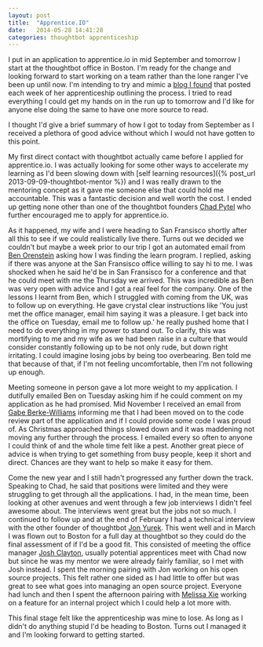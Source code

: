 ```yaml
---
layout: post
title:  "Apprentice.IO"
date:   2014-05-28 14:41:28
categories: thoughtbot apprenticeship
---
```


I put in an application to apprentice.io in mid September and tomorrow I start at the thoughtbot office in Boston. I'm ready for the change and looking forward to start working on a team rather than the lone ranger I've been up until now. I'm intending to try and mimic a [blog I found](http://kinseyann505.tumblr.com/) that posted each week of her apprenticeship outlining the process. I tried to read everything I could get my hands on in the run up to tomorrow and I'd like for anyone else doing the same to have one more source to read.

I thought I'd give a brief summary of how I got to today from September as I received a plethora of good advice without which I would not have gotten to this point.

My first direct contact with thoughtbot actually came before I applied for apprentice.io. I was actually looking for some other ways to accelerate my learning as I'd been slowing down with [self learning resources]({% post_url 2013-09-09-thoughtbot-mentor %}) and I was really drawn to the mentoring concept as it gave me someone else that could hold me accountable. This was a fantastic decision and well worth the cost. I ended up getting none other than one of the thoughtbot founders [Chad Pytel](http://chadpytel.com/) who further encouraged me to apply for apprentice.io.

As it happened, my wife and I were heading to San Fransisco shortly after all this to see if we could realistically live there. Turns out we decided we couldn't but maybe a week prior to our trip I got an automated email from [Ben Orenstein](http://codeulate.com/) asking how I was finding the learn program. I replied, asking if there was anyone at the San Fransisco office willing to say hi to me. I was shocked when he said he'd be in San Fransisco for a conference and that he could meet with me the Thursday we arrived. This was incredible as Ben was very open with advice and I got a real feel for the company. One of the lessons I learnt from Ben, which I struggled with coming from the UK, was to follow up on everything. He gave crystal clear instructions like 'You just met the office manager, email him saying it was a pleasure. I get back into the office on Tuesday, email me to follow up.' he really pushed home that I need to do everything in my power to stand out. To clarify, this was mortifying to me and my wife as we had been raise in a culture that would consider constantly following up to be not only rude, but down right irritating. I could imagine losing jobs by being too overbearing. Ben told me that because of that, if I'm not feeling uncomfortable, then I'm not following up enough.

Meeting someone in person gave a lot more weight to my application. I dutifully emailed Ben on Tuesday asking him if he could comment on my application as he had promised. Mid November I received an email from [Gabe Berke-Williams](http://gabebw.com/) informing me that I had been moved on to the code review part of the application and if I could provide some code I was proud of. As Christmas approached things slowed down and it was maddening not moving any further through the process. I emailed every so often to anyone I could think of and the whole time felt like a pest. Another great piece of advice is when trying to get something from busy people, keep it short and direct. Chances are they want to help so make it easy for them.

Come the new year and I still hadn't progressed any further down the track. Speaking to Chad, he said that positions were limited and they were struggling to get through all the applications. I had, in the mean time, been looking at other avenues and went through a few job interviews I didn't feel awesome about. The interviews went great but the jobs not so much. I continued to follow up and at the end of February I had a technical interview with the other founder of thoughtbot [Jon Yurek](https://twitter.com/jyurek). This went well and in March I was flown out to Boston for a full day at thoughtbot so they could do the final assessment of if I'd be a good fit. This consisted of meeting the office manager [Josh Clayton](http://joshuaclayton.me/), usually potential apprentices meet with Chad now but since he was my mentor we were already fairly familiar, so I met with Josh instead. I spent the morning pairing with Jon working on his open source projects. This felt rather one sided as I had little to offer but was great to see what goes into managing an open source project. Everyone had lunch and then I spent the afternoon pairing with [Melissa Xie](http://melissaxie.com/) working on a feature for an internal project which I could help a lot more with.

This final stage felt like the apprenticeship was mine to lose. As long as I didn't do anything stupid I'd be heading to Boston. Turns out I managed it and I'm looking forward to getting started.
